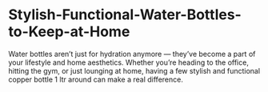 # Stylish-Functional-Water-Bottles-to-Keep-at-Home
Water bottles aren’t just for hydration anymore — they’ve become a part of your lifestyle and home aesthetics. Whether you’re heading to the office, hitting the gym, or just lounging at home, having a few stylish and functional copper bottle 1 ltr around can make a real difference. 
